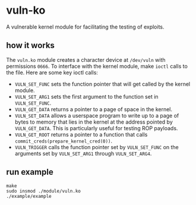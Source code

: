 # vuln-ko
A vulnerable kernel module for facilitating the testing of exploits. 

## how it works
The `vuln.ko` module creates a character device at `/dev/vuln` with permissions `0666`. To interface with the kernel module, make `ioctl` calls to the file. Here are some key ioctl calls: 
 - `VULN_SET_FUNC` sets the function pointer that will get called by the kernel module.
 - `VULN_SET_ARG1` sets the first argument to the function set in `VULN_SET_FUNC`.
 - `VULN_GET_DATA` returns a pointer to a page of space in the kernel.
 - `VULN_SET_DATA` allows a userspace program to write up to a page of bytes to memory that lies in the kernel at the address pointed by `VULN_GET_DATA`. This is particularly useful for testing ROP payloads.
 - `VULN_GET_ROOT` returns a pointer to a function that calls `commit_creds(prepare_kernel_cred(0))`.
 - `VULN_TRIGGER` calls the function pointer set by `VULN_SET_FUNC` on the arguments set by `VULN_SET_ARG1` through `VULN_SET_ARG4`.

## run example 
```
make
sudo insmod ./module/vuln.ko
./example/example
```
